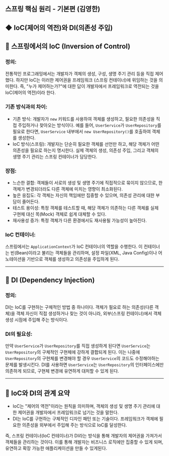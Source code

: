 ## 스프링 핵심 원리 - 기본편 (김영한)
##  ◆ IoC(제어의 역전)와 DI(의존성 주입)
## 📌 스프링에서의 IoC (Inversion of Control)
### 정의:
전통적인 프로그래밍에서는 개발자가 객체의 생성, 구성, 생명 주기 관리 등을 직접 제어했다. 
하지만 IoC는 이러한 제어권을 프레임워크 (스프링 컨테이너)에 위임하는 것을 의미한다. 
즉, "누가 제어하는가?"에 대한 답이 개발자에서 프레임워크로 역전되는 것을 IoC(제어의 역전)이라 한다.

### 기존 방식과의 차이:
- 기존 방식: 개발자가 ```new``` 키워드를 사용하여 객체를 생성하고, 필요한 의존성을 직접 주입하거나 찾아오는 방식이다.
예를 들어, ```UserService```가 ```UserRepository```를 필요로 한다면, ```UserService``` 내부에서 
```new UserRepository()```를 호출하여 객체를 생성한다.
- IoC 방식(스프링): 개발자는 단순히 필요한 객체를 선언만 하고, 해당 객체가 어떤 의존성을 필요로 하는지 명시한다. 
실제 객체의 생성, 의존성 주입, 그리고 객체의 생명 주기 관리는 스프링 컨테이너가 담당한다.

### 장점:
- 느슨한 결합: 객체들이 서로의 생성 및 생명 주기에 직접적으로 묶이지 않으므로, 한 객체가 변경되더라도 다른 객체에 
미치는 영향이 최소화된다.
- 높은 응집도: 각 객체는 자신의 책임에만 집중할 수 있으며, 의존성 관리에 대한 부담이 줄어든다.
- 테스트 용이성: 특정 객체를 테스트할 때, 해당 객체가 의존하는 다른 객체를 실제 구현체 대신 목(Mock) 객체로 쉽게 대체할 수 있다.
- 재사용성 증가: 특정 객체가 다른 환경에서도 재사용될 가능성이 높아진다.

### IoC 컨테이너:
스프링에서는 ```ApplicationContext```가 IoC 컨테이너의 역할을 수행한다. 이 컨테이너는 빈(Bean)이라고 불리는 객체들을 
관리하며, 설정 파일(XML, Java Config)이나 어노테이션을 기반으로 객체를 생성하고 의존성을 주입하게 된다.

---

## 📌 DI (Dependency Injection)
### 정의:
DI는 IoC를 구현하는 구체적인 방법 중 하나이다. 객체가 필요로 하는 의존성(다른 객체)을 객체 자신이 직접 생성하거나 찾는 것이 아니라, 
외부(스프링 컨테이너)에서 객체 생성 시점에 주입해 주는 방식이다.

### DI의 필요성:
만약 ```UserService```가 ```UserRepository```를 직접 생성하게 된다면 ```UserService```는 ```UserRepository```의
구체적인 구현체에 강하게 결합되게 된다. 이는 나중에 ```UserRepository```의 구현체를 변경해야 할 경우 ```UserService```의 코드도 
수정해야하는 문제를 발생시킨다. DI를 사용하면 ```UserService```는 ```UserRepository```의 인터페이스에만 의존하게 되므로, 구현체
변경에 유연하게 대처할 수 있게 된다.

--- 

## 📌 IoC와 DI의 관계 요약
- IoC는 "제어의 역전"이라는 원칙을 의미하며, 객체의 생성 및 생명 주기 관리에 대한 제어권을 개발자에서 프레임워크로 넘기는 것을 말한다.
- DI는 IoC를 구현하는 구체적인 디자인 패턴 또는 기술이다. 프레임워크가 객체에 필요한 의존성을 외부에서 주입해 주는 방식으로 IoC를 달성한다.

즉, 스프링 컨테이너(IoC 컨테이너)가 DI라는 방식을 통해 개발자의 제어권을 가져가서 객체들을 관리하는 것이다. 이를 통해 개발자는 비즈니스 
로직에만 집중할 수 있게 되며, 유연하고 확장 가능한 애플리케이션을 만들 수 있게된다.







